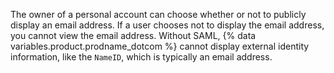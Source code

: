The owner of a personal account can choose whether or not to publicly display an email address. If a user chooses not to display the email address, you cannot view the email address. Without SAML, {% data variables.product.prodname_dotcom %} cannot display external identity information, like the `NameID`, which is typically an email address.
